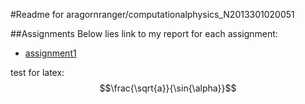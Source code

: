 #Readme for aragornranger/computationalphysics_N2013301020051

##Assignments
Below lies link to my report for each assignment:
* [assignment1](https://github.com/aragornranger/computationalphysics_N2013301020051/blob/master/assignment1.md) 


test for latex:
$$\frac{\sqrt{a}}{\sin{\alpha}}$$
  

